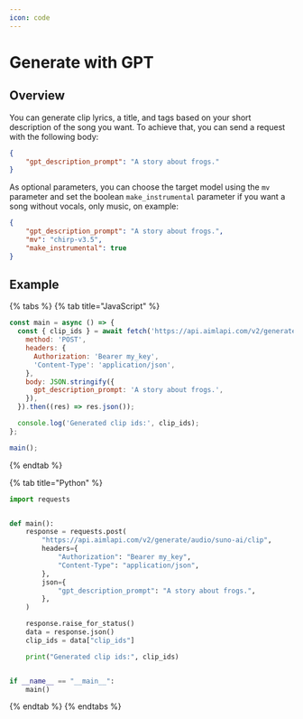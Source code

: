 ```yaml
---
icon: code
---
```


# Generate with GPT

## Overview

You can generate clip lyrics, a title, and tags based on your short description of the song you want. To achieve that, you can send a request with the following body:

```json
{
    "gpt_description_prompt": "A story about frogs."
}
```

As optional parameters, you can choose the target model using the `mv` parameter and set the boolean `make_instrumental` parameter if you want a song without vocals, only music, on example:

```json
{
    "gpt_description_prompt": "A story about frogs.",
    "mv": "chirp-v3.5",
    "make_instrumental": true
}
```

## Example

{% tabs %}
{% tab title="JavaScript" %}
```javascript
const main = async () => {
  const { clip_ids } = await fetch('https://api.aimlapi.com/v2/generate/audio/suno-ai/clip', {
    method: 'POST',
    headers: {
      Authorization: 'Bearer my_key',
      'Content-Type': 'application/json',
    },
    body: JSON.stringify({
      gpt_description_prompt: 'A story about frogs.',
    }),
  }).then((res) => res.json());

  console.log('Generated clip ids:', clip_ids);
};

main();
```
{% endtab %}

{% tab title="Python" %}
```python
import requests


def main():
    response = requests.post(
        "https://api.aimlapi.com/v2/generate/audio/suno-ai/clip",
        headers={
            "Authorization": "Bearer my_key",
            "Content-Type": "application/json",
        },
        json={
            "gpt_description_prompt": "A story about frogs.",
        },
    )

    response.raise_for_status()
    data = response.json()
    clip_ids = data["clip_ids"]

    print("Generated clip ids:", clip_ids)


if __name__ == "__main__":
    main()

```
{% endtab %}
{% endtabs %}
